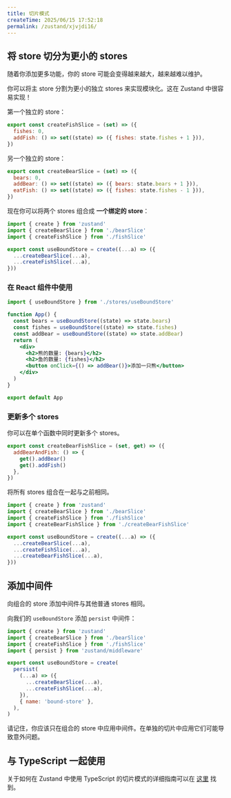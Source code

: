 ```yaml
---
title: 切片模式
createTime: 2025/06/15 17:52:18
permalink: /zustand/xjvjdi16/
---
```


## 将 store 切分为更小的 stores

随着你添加更多功能，你的 store 可能会变得越来越大，越来越难以维护。

你可以将主 store 分割为更小的独立 stores 来实现模块化。这在 Zustand 中很容易实现！

第一个独立的 store：

```js
export const createFishSlice = (set) => ({
  fishes: 0,
  addFish: () => set((state) => ({ fishes: state.fishes + 1 })),
})
```

另一个独立的 store：

```js
export const createBearSlice = (set) => ({
  bears: 0,
  addBear: () => set((state) => ({ bears: state.bears + 1 })),
  eatFish: () => set((state) => ({ fishes: state.fishes - 1 })),
})
```

现在你可以将两个 stores 组合成 **一个绑定的 store**：

```js
import { create } from 'zustand'
import { createBearSlice } from './bearSlice'
import { createFishSlice } from './fishSlice'

export const useBoundStore = create((...a) => ({
  ...createBearSlice(...a),
  ...createFishSlice(...a),
}))
```

### 在 React 组件中使用

```jsx
import { useBoundStore } from './stores/useBoundStore'

function App() {
  const bears = useBoundStore((state) => state.bears)
  const fishes = useBoundStore((state) => state.fishes)
  const addBear = useBoundStore((state) => state.addBear)
  return (
    <div>
      <h2>熊的数量: {bears}</h2>
      <h2>鱼的数量: {fishes}</h2>
      <button onClick={() => addBear()}>添加一只熊</button>
    </div>
  )
}

export default App
```

### 更新多个 stores

你可以在单个函数中同时更新多个 stores。

```js
export const createBearFishSlice = (set, get) => ({
  addBearAndFish: () => {
    get().addBear()
    get().addFish()
  },
})
```

将所有 stores 组合在一起与之前相同。

```js
import { create } from 'zustand'
import { createBearSlice } from './bearSlice'
import { createFishSlice } from './fishSlice'
import { createBearFishSlice } from './createBearFishSlice'

export const useBoundStore = create((...a) => ({
  ...createBearSlice(...a),
  ...createFishSlice(...a),
  ...createBearFishSlice(...a),
}))
```

## 添加中间件

向组合的 store 添加中间件与其他普通 stores 相同。

向我们的 `useBoundStore` 添加 `persist` 中间件：

```js
import { create } from 'zustand'
import { createBearSlice } from './bearSlice'
import { createFishSlice } from './fishSlice'
import { persist } from 'zustand/middleware'

export const useBoundStore = create(
  persist(
    (...a) => ({
      ...createBearSlice(...a),
      ...createFishSlice(...a),
    }),
    { name: 'bound-store' },
  ),
)
```

请记住，你应该只在组合的 store 中应用中间件。在单独的切片中应用它们可能导致意外问题。

## 与 TypeScript 一起使用

关于如何在 Zustand 中使用 TypeScript 的切片模式的详细指南可以在 [这里](./typescript.md#slices-pattern) 找到。
